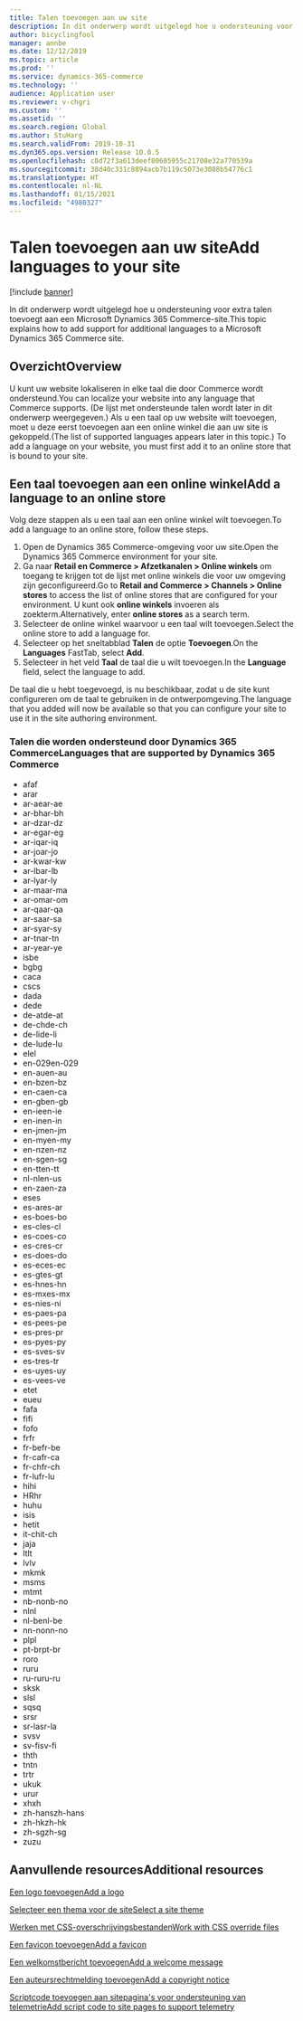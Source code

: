 ```yaml
---
title: Talen toevoegen aan uw site
description: In dit onderwerp wordt uitgelegd hoe u ondersteuning voor extra talen toevoegt aan een Microsoft Dynamics 365 Commerce-site.
author: bicyclingfool
manager: annbe
ms.date: 12/12/2019
ms.topic: article
ms.prod: ''
ms.service: dynamics-365-commerce
ms.technology: ''
audience: Application user
ms.reviewer: v-chgri
ms.custom: ''
ms.assetid: ''
ms.search.region: Global
ms.author: StuHarg
ms.search.validFrom: 2019-10-31
ms.dyn365.ops.version: Release 10.0.5
ms.openlocfilehash: c8d72f3a613deef80685955c21708e32a770539a
ms.sourcegitcommit: 38d40c331c8894acb7b119c5073e3088b54776c1
ms.translationtype: HT
ms.contentlocale: nl-NL
ms.lasthandoff: 01/15/2021
ms.locfileid: "4980327"
---
```

# <a name="add-languages-to-your-site"></a><span data-ttu-id="79a3a-103">Talen toevoegen aan uw site</span><span class="sxs-lookup"><span data-stu-id="79a3a-103">Add languages to your site</span></span>


[!include [banner](includes/banner.md)]

<span data-ttu-id="79a3a-104">In dit onderwerp wordt uitgelegd hoe u ondersteuning voor extra talen toevoegt aan een Microsoft Dynamics 365 Commerce-site.</span><span class="sxs-lookup"><span data-stu-id="79a3a-104">This topic explains how to add support for additional languages to a Microsoft Dynamics 365 Commerce site.</span></span>

## <a name="overview"></a><span data-ttu-id="79a3a-105">Overzicht</span><span class="sxs-lookup"><span data-stu-id="79a3a-105">Overview</span></span>

<span data-ttu-id="79a3a-106">U kunt uw website lokaliseren in elke taal die door Commerce wordt ondersteund.</span><span class="sxs-lookup"><span data-stu-id="79a3a-106">You can localize your website into any language that Commerce supports.</span></span> <span data-ttu-id="79a3a-107">(De lijst met ondersteunde talen wordt later in dit onderwerp weergegeven.) Als u een taal op uw website wilt toevoegen, moet u deze eerst toevoegen aan een online winkel die aan uw site is gekoppeld.</span><span class="sxs-lookup"><span data-stu-id="79a3a-107">(The list of supported languages appears later in this topic.) To add a language on your website, you must first add it to an online store that is bound to your site.</span></span>

## <a name="add-a-language-to-an-online-store"></a><span data-ttu-id="79a3a-108">Een taal toevoegen aan een online winkel</span><span class="sxs-lookup"><span data-stu-id="79a3a-108">Add a language to an online store</span></span>

<span data-ttu-id="79a3a-109">Volg deze stappen als u een taal aan een online winkel wilt toevoegen.</span><span class="sxs-lookup"><span data-stu-id="79a3a-109">To add a language to an online store, follow these steps.</span></span>

1. <span data-ttu-id="79a3a-110">Open de Dynamics 365 Commerce-omgeving voor uw site.</span><span class="sxs-lookup"><span data-stu-id="79a3a-110">Open the Dynamics 365 Commerce environment for your site.</span></span>
1. <span data-ttu-id="79a3a-111">Ga naar **Retail en Commerce \> Afzetkanalen \> Online winkels** om toegang te krijgen tot de lijst met online winkels die voor uw omgeving zijn geconfigureerd.</span><span class="sxs-lookup"><span data-stu-id="79a3a-111">Go to **Retail and Commerce \> Channels \> Online stores** to access the list of online stores that are configured for your environment.</span></span> <span data-ttu-id="79a3a-112">U kunt ook **online winkels** invoeren als zoekterm.</span><span class="sxs-lookup"><span data-stu-id="79a3a-112">Alternatively, enter **online stores** as a search term.</span></span>
1. <span data-ttu-id="79a3a-113">Selecteer de online winkel waarvoor u een taal wilt toevoegen.</span><span class="sxs-lookup"><span data-stu-id="79a3a-113">Select the online store to add a language for.</span></span>
1. <span data-ttu-id="79a3a-114">Selecteer op het sneltabblad **Talen** de optie **Toevoegen**.</span><span class="sxs-lookup"><span data-stu-id="79a3a-114">On the **Languages** FastTab, select **Add**.</span></span>
1. <span data-ttu-id="79a3a-115">Selecteer in het veld **Taal** de taal die u wilt toevoegen.</span><span class="sxs-lookup"><span data-stu-id="79a3a-115">In the **Language** field, select the language to add.</span></span>

<span data-ttu-id="79a3a-116">De taal die u hebt toegevoegd, is nu beschikbaar, zodat u de site kunt configureren om de taal te gebruiken in de ontwerpomgeving.</span><span class="sxs-lookup"><span data-stu-id="79a3a-116">The language that you added will now be available so that you can configure your site to use it in the site authoring environment.</span></span>

### <a name="languages-that-are-supported-by-dynamics-365-commerce"></a><span data-ttu-id="79a3a-117">Talen die worden ondersteund door Dynamics 365 Commerce</span><span class="sxs-lookup"><span data-stu-id="79a3a-117">Languages that are supported by Dynamics 365 Commerce</span></span>

- <span data-ttu-id="79a3a-118">af</span><span class="sxs-lookup"><span data-stu-id="79a3a-118">af</span></span>
- <span data-ttu-id="79a3a-119">ar</span><span class="sxs-lookup"><span data-stu-id="79a3a-119">ar</span></span>
- <span data-ttu-id="79a3a-120">ar-ae</span><span class="sxs-lookup"><span data-stu-id="79a3a-120">ar-ae</span></span>
- <span data-ttu-id="79a3a-121">ar-bh</span><span class="sxs-lookup"><span data-stu-id="79a3a-121">ar-bh</span></span>
- <span data-ttu-id="79a3a-122">ar-dz</span><span class="sxs-lookup"><span data-stu-id="79a3a-122">ar-dz</span></span>
- <span data-ttu-id="79a3a-123">ar-eg</span><span class="sxs-lookup"><span data-stu-id="79a3a-123">ar-eg</span></span>
- <span data-ttu-id="79a3a-124">ar-iq</span><span class="sxs-lookup"><span data-stu-id="79a3a-124">ar-iq</span></span>
- <span data-ttu-id="79a3a-125">ar-jo</span><span class="sxs-lookup"><span data-stu-id="79a3a-125">ar-jo</span></span>
- <span data-ttu-id="79a3a-126">ar-kw</span><span class="sxs-lookup"><span data-stu-id="79a3a-126">ar-kw</span></span>
- <span data-ttu-id="79a3a-127">ar-lb</span><span class="sxs-lookup"><span data-stu-id="79a3a-127">ar-lb</span></span>
- <span data-ttu-id="79a3a-128">ar-ly</span><span class="sxs-lookup"><span data-stu-id="79a3a-128">ar-ly</span></span>
- <span data-ttu-id="79a3a-129">ar-ma</span><span class="sxs-lookup"><span data-stu-id="79a3a-129">ar-ma</span></span>
- <span data-ttu-id="79a3a-130">ar-om</span><span class="sxs-lookup"><span data-stu-id="79a3a-130">ar-om</span></span>
- <span data-ttu-id="79a3a-131">ar-qa</span><span class="sxs-lookup"><span data-stu-id="79a3a-131">ar-qa</span></span>
- <span data-ttu-id="79a3a-132">ar-sa</span><span class="sxs-lookup"><span data-stu-id="79a3a-132">ar-sa</span></span>
- <span data-ttu-id="79a3a-133">ar-sy</span><span class="sxs-lookup"><span data-stu-id="79a3a-133">ar-sy</span></span>
- <span data-ttu-id="79a3a-134">ar-tn</span><span class="sxs-lookup"><span data-stu-id="79a3a-134">ar-tn</span></span>
- <span data-ttu-id="79a3a-135">ar-ye</span><span class="sxs-lookup"><span data-stu-id="79a3a-135">ar-ye</span></span>
- <span data-ttu-id="79a3a-136">is</span><span class="sxs-lookup"><span data-stu-id="79a3a-136">be</span></span>
- <span data-ttu-id="79a3a-137">bg</span><span class="sxs-lookup"><span data-stu-id="79a3a-137">bg</span></span>
- <span data-ttu-id="79a3a-138">ca</span><span class="sxs-lookup"><span data-stu-id="79a3a-138">ca</span></span>
- <span data-ttu-id="79a3a-139">cs</span><span class="sxs-lookup"><span data-stu-id="79a3a-139">cs</span></span>
- <span data-ttu-id="79a3a-140">da</span><span class="sxs-lookup"><span data-stu-id="79a3a-140">da</span></span>
- <span data-ttu-id="79a3a-141">de</span><span class="sxs-lookup"><span data-stu-id="79a3a-141">de</span></span>
- <span data-ttu-id="79a3a-142">de-at</span><span class="sxs-lookup"><span data-stu-id="79a3a-142">de-at</span></span>
- <span data-ttu-id="79a3a-143">de-ch</span><span class="sxs-lookup"><span data-stu-id="79a3a-143">de-ch</span></span>
- <span data-ttu-id="79a3a-144">de-li</span><span class="sxs-lookup"><span data-stu-id="79a3a-144">de-li</span></span>
- <span data-ttu-id="79a3a-145">de-lu</span><span class="sxs-lookup"><span data-stu-id="79a3a-145">de-lu</span></span>
- <span data-ttu-id="79a3a-146">el</span><span class="sxs-lookup"><span data-stu-id="79a3a-146">el</span></span>
- <span data-ttu-id="79a3a-147">en-029</span><span class="sxs-lookup"><span data-stu-id="79a3a-147">en-029</span></span>
- <span data-ttu-id="79a3a-148">en-au</span><span class="sxs-lookup"><span data-stu-id="79a3a-148">en-au</span></span>
- <span data-ttu-id="79a3a-149">en-bz</span><span class="sxs-lookup"><span data-stu-id="79a3a-149">en-bz</span></span>
- <span data-ttu-id="79a3a-150">en-ca</span><span class="sxs-lookup"><span data-stu-id="79a3a-150">en-ca</span></span>
- <span data-ttu-id="79a3a-151">en-gb</span><span class="sxs-lookup"><span data-stu-id="79a3a-151">en-gb</span></span>
- <span data-ttu-id="79a3a-152">en-ie</span><span class="sxs-lookup"><span data-stu-id="79a3a-152">en-ie</span></span>
- <span data-ttu-id="79a3a-153">en-in</span><span class="sxs-lookup"><span data-stu-id="79a3a-153">en-in</span></span>
- <span data-ttu-id="79a3a-154">en-jm</span><span class="sxs-lookup"><span data-stu-id="79a3a-154">en-jm</span></span>
- <span data-ttu-id="79a3a-155">en-my</span><span class="sxs-lookup"><span data-stu-id="79a3a-155">en-my</span></span>
- <span data-ttu-id="79a3a-156">en-nz</span><span class="sxs-lookup"><span data-stu-id="79a3a-156">en-nz</span></span>
- <span data-ttu-id="79a3a-157">en-sg</span><span class="sxs-lookup"><span data-stu-id="79a3a-157">en-sg</span></span>
- <span data-ttu-id="79a3a-158">en-tt</span><span class="sxs-lookup"><span data-stu-id="79a3a-158">en-tt</span></span>
- <span data-ttu-id="79a3a-159">nl-nl</span><span class="sxs-lookup"><span data-stu-id="79a3a-159">en-us</span></span>
- <span data-ttu-id="79a3a-160">en-za</span><span class="sxs-lookup"><span data-stu-id="79a3a-160">en-za</span></span>
- <span data-ttu-id="79a3a-161">es</span><span class="sxs-lookup"><span data-stu-id="79a3a-161">es</span></span>
- <span data-ttu-id="79a3a-162">es-ar</span><span class="sxs-lookup"><span data-stu-id="79a3a-162">es-ar</span></span>
- <span data-ttu-id="79a3a-163">es-bo</span><span class="sxs-lookup"><span data-stu-id="79a3a-163">es-bo</span></span>
- <span data-ttu-id="79a3a-164">es-cl</span><span class="sxs-lookup"><span data-stu-id="79a3a-164">es-cl</span></span>
- <span data-ttu-id="79a3a-165">es-co</span><span class="sxs-lookup"><span data-stu-id="79a3a-165">es-co</span></span>
- <span data-ttu-id="79a3a-166">es-cr</span><span class="sxs-lookup"><span data-stu-id="79a3a-166">es-cr</span></span>
- <span data-ttu-id="79a3a-167">es-do</span><span class="sxs-lookup"><span data-stu-id="79a3a-167">es-do</span></span>
- <span data-ttu-id="79a3a-168">es-ec</span><span class="sxs-lookup"><span data-stu-id="79a3a-168">es-ec</span></span>
- <span data-ttu-id="79a3a-169">es-gt</span><span class="sxs-lookup"><span data-stu-id="79a3a-169">es-gt</span></span>
- <span data-ttu-id="79a3a-170">es-hn</span><span class="sxs-lookup"><span data-stu-id="79a3a-170">es-hn</span></span>
- <span data-ttu-id="79a3a-171">es-mx</span><span class="sxs-lookup"><span data-stu-id="79a3a-171">es-mx</span></span>
- <span data-ttu-id="79a3a-172">es-ni</span><span class="sxs-lookup"><span data-stu-id="79a3a-172">es-ni</span></span>
- <span data-ttu-id="79a3a-173">es-pa</span><span class="sxs-lookup"><span data-stu-id="79a3a-173">es-pa</span></span>
- <span data-ttu-id="79a3a-174">es-pe</span><span class="sxs-lookup"><span data-stu-id="79a3a-174">es-pe</span></span>
- <span data-ttu-id="79a3a-175">es-pr</span><span class="sxs-lookup"><span data-stu-id="79a3a-175">es-pr</span></span>
- <span data-ttu-id="79a3a-176">es-py</span><span class="sxs-lookup"><span data-stu-id="79a3a-176">es-py</span></span>
- <span data-ttu-id="79a3a-177">es-sv</span><span class="sxs-lookup"><span data-stu-id="79a3a-177">es-sv</span></span>
- <span data-ttu-id="79a3a-178">es-tr</span><span class="sxs-lookup"><span data-stu-id="79a3a-178">es-tr</span></span>
- <span data-ttu-id="79a3a-179">es-uy</span><span class="sxs-lookup"><span data-stu-id="79a3a-179">es-uy</span></span>
- <span data-ttu-id="79a3a-180">es-ve</span><span class="sxs-lookup"><span data-stu-id="79a3a-180">es-ve</span></span>
- <span data-ttu-id="79a3a-181">et</span><span class="sxs-lookup"><span data-stu-id="79a3a-181">et</span></span>
- <span data-ttu-id="79a3a-182">eu</span><span class="sxs-lookup"><span data-stu-id="79a3a-182">eu</span></span>
- <span data-ttu-id="79a3a-183">fa</span><span class="sxs-lookup"><span data-stu-id="79a3a-183">fa</span></span>
- <span data-ttu-id="79a3a-184">fi</span><span class="sxs-lookup"><span data-stu-id="79a3a-184">fi</span></span>
- <span data-ttu-id="79a3a-185">fo</span><span class="sxs-lookup"><span data-stu-id="79a3a-185">fo</span></span>
- <span data-ttu-id="79a3a-186">fr</span><span class="sxs-lookup"><span data-stu-id="79a3a-186">fr</span></span>
- <span data-ttu-id="79a3a-187">fr-be</span><span class="sxs-lookup"><span data-stu-id="79a3a-187">fr-be</span></span>
- <span data-ttu-id="79a3a-188">fr-ca</span><span class="sxs-lookup"><span data-stu-id="79a3a-188">fr-ca</span></span>
- <span data-ttu-id="79a3a-189">fr-ch</span><span class="sxs-lookup"><span data-stu-id="79a3a-189">fr-ch</span></span>
- <span data-ttu-id="79a3a-190">fr-lu</span><span class="sxs-lookup"><span data-stu-id="79a3a-190">fr-lu</span></span>
- <span data-ttu-id="79a3a-191">hi</span><span class="sxs-lookup"><span data-stu-id="79a3a-191">hi</span></span>
- <span data-ttu-id="79a3a-192">HR</span><span class="sxs-lookup"><span data-stu-id="79a3a-192">hr</span></span>
- <span data-ttu-id="79a3a-193">hu</span><span class="sxs-lookup"><span data-stu-id="79a3a-193">hu</span></span>
- <span data-ttu-id="79a3a-194">is</span><span class="sxs-lookup"><span data-stu-id="79a3a-194">is</span></span>
- <span data-ttu-id="79a3a-195">het</span><span class="sxs-lookup"><span data-stu-id="79a3a-195">it</span></span>
- <span data-ttu-id="79a3a-196">it-ch</span><span class="sxs-lookup"><span data-stu-id="79a3a-196">it-ch</span></span>
- <span data-ttu-id="79a3a-197">ja</span><span class="sxs-lookup"><span data-stu-id="79a3a-197">ja</span></span>
- <span data-ttu-id="79a3a-198">lt</span><span class="sxs-lookup"><span data-stu-id="79a3a-198">lt</span></span>
- <span data-ttu-id="79a3a-199">lv</span><span class="sxs-lookup"><span data-stu-id="79a3a-199">lv</span></span>
- <span data-ttu-id="79a3a-200">mk</span><span class="sxs-lookup"><span data-stu-id="79a3a-200">mk</span></span>
- <span data-ttu-id="79a3a-201">ms</span><span class="sxs-lookup"><span data-stu-id="79a3a-201">ms</span></span>
- <span data-ttu-id="79a3a-202">mt</span><span class="sxs-lookup"><span data-stu-id="79a3a-202">mt</span></span>
- <span data-ttu-id="79a3a-203">nb-no</span><span class="sxs-lookup"><span data-stu-id="79a3a-203">nb-no</span></span>
- <span data-ttu-id="79a3a-204">nl</span><span class="sxs-lookup"><span data-stu-id="79a3a-204">nl</span></span>
- <span data-ttu-id="79a3a-205">nl-be</span><span class="sxs-lookup"><span data-stu-id="79a3a-205">nl-be</span></span>
- <span data-ttu-id="79a3a-206">nn-no</span><span class="sxs-lookup"><span data-stu-id="79a3a-206">nn-no</span></span>
- <span data-ttu-id="79a3a-207">pl</span><span class="sxs-lookup"><span data-stu-id="79a3a-207">pl</span></span>
- <span data-ttu-id="79a3a-208">pt-br</span><span class="sxs-lookup"><span data-stu-id="79a3a-208">pt-br</span></span>
- <span data-ttu-id="79a3a-209">ro</span><span class="sxs-lookup"><span data-stu-id="79a3a-209">ro</span></span>
- <span data-ttu-id="79a3a-210">ru</span><span class="sxs-lookup"><span data-stu-id="79a3a-210">ru</span></span>
- <span data-ttu-id="79a3a-211">ru-ru</span><span class="sxs-lookup"><span data-stu-id="79a3a-211">ru-ru</span></span>
- <span data-ttu-id="79a3a-212">sk</span><span class="sxs-lookup"><span data-stu-id="79a3a-212">sk</span></span>
- <span data-ttu-id="79a3a-213">sl</span><span class="sxs-lookup"><span data-stu-id="79a3a-213">sl</span></span>
- <span data-ttu-id="79a3a-214">sq</span><span class="sxs-lookup"><span data-stu-id="79a3a-214">sq</span></span>
- <span data-ttu-id="79a3a-215">sr</span><span class="sxs-lookup"><span data-stu-id="79a3a-215">sr</span></span>
- <span data-ttu-id="79a3a-216">sr-la</span><span class="sxs-lookup"><span data-stu-id="79a3a-216">sr-la</span></span>
- <span data-ttu-id="79a3a-217">sv</span><span class="sxs-lookup"><span data-stu-id="79a3a-217">sv</span></span>
- <span data-ttu-id="79a3a-218">sv-fi</span><span class="sxs-lookup"><span data-stu-id="79a3a-218">sv-fi</span></span>
- <span data-ttu-id="79a3a-219">th</span><span class="sxs-lookup"><span data-stu-id="79a3a-219">th</span></span>
- <span data-ttu-id="79a3a-220">tn</span><span class="sxs-lookup"><span data-stu-id="79a3a-220">tn</span></span>
- <span data-ttu-id="79a3a-221">tr</span><span class="sxs-lookup"><span data-stu-id="79a3a-221">tr</span></span>
- <span data-ttu-id="79a3a-222">uk</span><span class="sxs-lookup"><span data-stu-id="79a3a-222">uk</span></span>
- <span data-ttu-id="79a3a-223">ur</span><span class="sxs-lookup"><span data-stu-id="79a3a-223">ur</span></span>
- <span data-ttu-id="79a3a-224">xh</span><span class="sxs-lookup"><span data-stu-id="79a3a-224">xh</span></span>
- <span data-ttu-id="79a3a-225">zh-hans</span><span class="sxs-lookup"><span data-stu-id="79a3a-225">zh-hans</span></span>
- <span data-ttu-id="79a3a-226">zh-hk</span><span class="sxs-lookup"><span data-stu-id="79a3a-226">zh-hk</span></span>
- <span data-ttu-id="79a3a-227">zh-sg</span><span class="sxs-lookup"><span data-stu-id="79a3a-227">zh-sg</span></span>
- <span data-ttu-id="79a3a-228">zu</span><span class="sxs-lookup"><span data-stu-id="79a3a-228">zu</span></span>

## <a name="additional-resources"></a><span data-ttu-id="79a3a-229">Aanvullende resources</span><span class="sxs-lookup"><span data-stu-id="79a3a-229">Additional resources</span></span>

[<span data-ttu-id="79a3a-230">Een logo toevoegen</span><span class="sxs-lookup"><span data-stu-id="79a3a-230">Add a logo</span></span>](add-logo.md)

[<span data-ttu-id="79a3a-231">Selecteer een thema voor de site</span><span class="sxs-lookup"><span data-stu-id="79a3a-231">Select a site theme</span></span>](select-site-theme.md)

[<span data-ttu-id="79a3a-232">Werken met CSS-overschrijvingsbestanden</span><span class="sxs-lookup"><span data-stu-id="79a3a-232">Work with CSS override files</span></span>](css-override-files.md)

[<span data-ttu-id="79a3a-233">Een favicon toevoegen</span><span class="sxs-lookup"><span data-stu-id="79a3a-233">Add a favicon</span></span>](add-favicon.md)

[<span data-ttu-id="79a3a-234">Een welkomstbericht toevoegen</span><span class="sxs-lookup"><span data-stu-id="79a3a-234">Add a welcome message</span></span>](add-welcome-message.md)

[<span data-ttu-id="79a3a-235">Een auteursrechtmelding toevoegen</span><span class="sxs-lookup"><span data-stu-id="79a3a-235">Add a copyright notice</span></span>](add-copyright-notice.md)

[<span data-ttu-id="79a3a-236">Scriptcode toevoegen aan sitepagina's voor ondersteuning van telemetrie</span><span class="sxs-lookup"><span data-stu-id="79a3a-236">Add script code to site pages to support telemetry</span></span>](add-telemetry.md)
